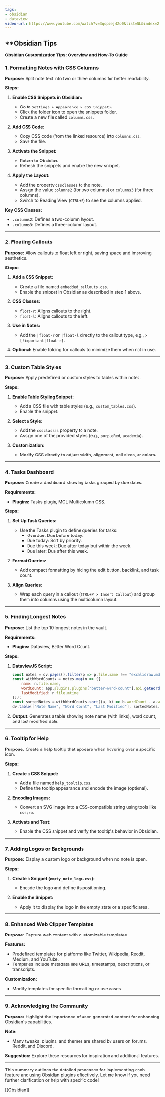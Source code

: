 ```yaml
---
tags:
- obsidian
- dataview
video-url: https://www.youtube.com/watch?v=3qopiej4Zo0&list=WL&index=2
---
```


## **Obsidian Tips

**Obsidian Customization Tips: Overview and How-To Guide**

### **1. Formatting Notes with CSS Columns**

**Purpose:** Split note text into two or three columns for better readability.

**Steps:**
1. **Enable CSS Snippets in Obsidian:**
   - Go to `Settings > Appearance > CSS Snippets`.
   - Click the folder icon to open the snippets folder.
   - Create a new file called `columns.css`.

2. **Add CSS Code:**
   - Copy CSS code (from the linked resource) into `columns.css`.
   - Save the file.

3. **Activate the Snippet:**
   - Return to Obsidian.
   - Refresh the snippets and enable the new snippet.

4. **Apply the Layout:**
   - Add the property `cssclasses` to the note.
   - Assign the value `columns2` (for two columns) or `columns3` (for three columns).
   - Switch to Reading View (`CTRL+E`) to see the columns applied.

**Key CSS Classes:**
- `.columns2`: Defines a two-column layout.
- `.columns3`: Defines a three-column layout.

---

### **2. Floating Callouts**

**Purpose:** Allow callouts to float left or right, saving space and improving aesthetics.

**Steps:**
1. **Add a CSS Snippet:**
   - Create a file named `embedded_callouts.css`.
   - Enable the snippet in Obsidian as described in step 1 above.

2. **CSS Classes:**
   - `float-r`: Aligns callouts to the right.
   - `float-l`: Aligns callouts to the left.

3. **Use in Notes:**
   - Add the `|float-r` or `|float-l` directly to the callout type, e.g., `> [!important|float-r]`.

4. **Optional:** Enable folding for callouts to minimize them when not in use.

---

### **3. Custom Table Styles**

**Purpose:** Apply predefined or custom styles to tables within notes.

**Steps:**
1. **Enable Table Styling Snippet:**
   - Add a CSS file with table styles (e.g., `custom_tables.css`).
   - Enable the snippet.

2. **Select a Style:**
   - Add the `cssclasses` property to a note.
   - Assign one of the provided styles (e.g., `purpleRed`, `academia`).

3. **Customization:**
   - Modify CSS directly to adjust width, alignment, cell sizes, or colors.

---

### **4. Tasks Dashboard**

**Purpose:** Create a dashboard showing tasks grouped by due dates.

**Requirements:**
- **Plugins:** Tasks plugin, MCL Multicolumn CSS.

**Steps:**
1. **Set Up Task Queries:**
   - Use the Tasks plugin to define queries for tasks:
     - Overdue: Due before today.
     - Due today: Sort by priority.
     - Due this week: Due after today but within the week.
     - Due later: Due after this week.

2. **Format Queries:**
   - Add compact formatting by hiding the edit button, backlink, and task count.

3. **Align Queries:**
   - Wrap each query in a callout (`CTRL+P > Insert Callout`) and group them into columns using the multicolumn layout.

---

### **5. Finding Longest Notes**

**Purpose:** List the top 10 longest notes in the vault.

**Requirements:**
- **Plugins:** Dataview, Better Word Count.

**Steps:**
1. **DataviewJS Script:**
   ```javascript
   const notes = dv.pages().filter(p => p.file.name !== "excalidraw.md");
   const withWordCounts = notes.map(n => ({
       name: n.file.name,
       wordCount: app.plugins.plugins["better-word-count"].api.getWordCount(n.file.path),
       lastModified: n.file.mtime
   }));
   const sortedNotes = withWordCounts.sort((a, b) => b.wordCount - a.wordCount).slice(0, 10);
   dv.table(["Note Name", "Word Count", "Last Modified"], sortedNotes.map(n => [n.name, n.wordCount, n.lastModified]));
   ```

2. **Output:** Generates a table showing note name (with links), word count, and last modified date.

---

### **6. Tooltip for Help**

**Purpose:** Create a help tooltip that appears when hovering over a specific icon.

**Steps:**
1. **Create a CSS Snippet:**
   - Add a file named `help_tooltip.css`.
   - Define the tooltip appearance and encode the image (optional).

2. **Encoding Images:**
   - Convert an SVG image into a CSS-compatible string using tools like `csspro`.

3. **Activate and Test:**
   - Enable the CSS snippet and verify the tooltip's behavior in Obsidian.

---

### **7. Adding Logos or Backgrounds**

**Purpose:** Display a custom logo or background when no note is open.

**Steps:**
1. **Create a Snippet (`empty_note_logo.css`):**
   - Encode the logo and define its positioning.

2. **Enable the Snippet:**
   - Apply it to display the logo in the empty state or a specific area.

---

### **8. Enhanced Web Clipper Templates**

**Purpose:** Capture web content with customizable templates.

**Features:**
- Predefined templates for platforms like Twitter, Wikipedia, Reddit, Medium, and YouTube.
- Templates include metadata like URLs, timestamps, descriptions, or transcripts.

**Customization:**
- Modify templates for specific formatting or use cases.

---

### **9. Acknowledging the Community**

**Purpose:** Highlight the importance of user-generated content for enhancing Obsidian's capabilities.

**Note:**
- Many tweaks, plugins, and themes are shared by users on forums, Reddit, and Discord.

**Suggestion:** Explore these resources for inspiration and additional features.

---

This summary outlines the detailed processes for implementing each feature and using Obsidian plugins effectively. Let me know if you need further clarification or help with specific code!

[[Obsidian]]